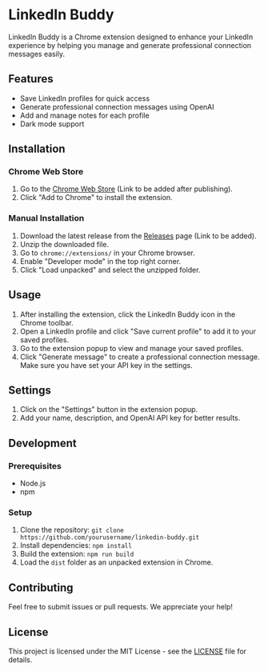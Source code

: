 # LinkedIn Buddy

LinkedIn Buddy is a Chrome extension designed to enhance your LinkedIn experience by helping you manage and generate professional connection messages easily.

## Features

- Save LinkedIn profiles for quick access
- Generate professional connection messages using OpenAI
- Add and manage notes for each profile
- Dark mode support

## Installation

### Chrome Web Store

1. Go to the [Chrome Web Store](#) (Link to be added after publishing).
2. Click "Add to Chrome" to install the extension.

### Manual Installation

1. Download the latest release from the [Releases](#) page (Link to be added).
2. Unzip the downloaded file.
3. Go to `chrome://extensions/` in your Chrome browser.
4. Enable "Developer mode" in the top right corner.
5. Click "Load unpacked" and select the unzipped folder.

## Usage

1. After installing the extension, click the LinkedIn Buddy icon in the Chrome toolbar.
2. Open a LinkedIn profile and click "Save current profile" to add it to your saved profiles.
3. Go to the extension popup to view and manage your saved profiles.
4. Click "Generate message" to create a professional connection message. Make sure you have set your API key in the settings.

## Settings

1. Click on the "Settings" button in the extension popup.
2. Add your name, description, and OpenAI API key for better results.

## Development

### Prerequisites

- Node.js
- npm

### Setup

1. Clone the repository: `git clone https://github.com/yourusername/linkedin-buddy.git`
2. Install dependencies: `npm install`
3. Build the extension: `npm run build`
4. Load the `dist` folder as an unpacked extension in Chrome.

## Contributing

Feel free to submit issues or pull requests. We appreciate your help!

## License

This project is licensed under the MIT License - see the [LICENSE](LICENSE) file for details.